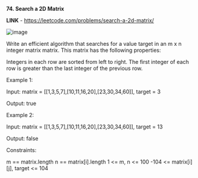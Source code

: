 **74. Search a 2D Matrix**

**LINK** - https://leetcode.com/problems/search-a-2d-matrix/

![image](https://user-images.githubusercontent.com/92528845/190211869-6c96fd4d-0874-4fbb-8f0a-b5b503e30ae6.png)


Write an efficient algorithm that searches for a value target in an m x n integer matrix matrix. This matrix has the following properties:

Integers in each row are sorted from left to right.
The first integer of each row is greater than the last integer of the previous row.
 

Example 1:

Input: matrix = [[1,3,5,7],[10,11,16,20],[23,30,34,60]], target = 3

Output: true


Example 2:

Input: matrix = [[1,3,5,7],[10,11,16,20],[23,30,34,60]], target = 13

Output: false
 

Constraints:

m == matrix.length
n == matrix[i].length
1 <= m, n <= 100
-104 <= matrix[i][j], target <= 104

